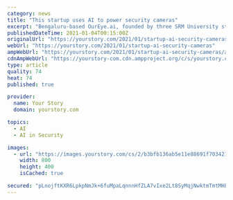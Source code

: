 ```yaml
---
category: news
title: "This startup uses AI to power security cameras"
excerpt: "Bengaluru-based OurEye.ai, founded by three SRM University students, provides AI-based real-time monitoring for cameras installed by companies"
publishedDateTime: 2021-01-04T00:15:00Z
originalUrl: "https://yourstory.com/2021/01/startup-ai-security-cameras"
webUrl: "https://yourstory.com/2021/01/startup-ai-security-cameras"
ampWebUrl: "https://yourstory.com/2021/01/startup-ai-security-cameras/amp"
cdnAmpWebUrl: "https://yourstory-com.cdn.ampproject.org/c/s/yourstory.com/2021/01/startup-ai-security-cameras/amp"
type: article
quality: 74
heat: 74
published: true

provider:
  name: Your Story
  domain: yourstory.com

topics:
  - AI
  - AI in Security

images:
  - url: "https://images.yourstory.com/cs/2/b3bfb136ab5e11e88691f70342131e20/Imager2pr-1608386626976.jpg?fm=png&auto=format&ar=2:1&mode=crop&crop=face"
    width: 800
    height: 400
    isCached: true

secured: "pLnojftKXR6LpkpNmJk+6fuMpaLqnnnHfZLA7vIxe2Lt8SyMqjNwktmTmtMHLvMNMuIlvj4tCJgiEpws/7weowdkclT3udGeakAmzzHlHGFOqaoGDqP1Ku10S0O+zJAkIiJT6gV8u+EqgAwqqz63S4NpSgxHclC2Zsvi3Rht5GJWHh+GP5Swn8VLl7DZUkwjHio0XBCidIydS32pkubh+zi9fYenbDSMmWv3gF2Z5bOEN6R3cVqjrPY92FtIuKTmKqksKF/Sl3dp2x3DC+Z3q+dKjGPMp007ofyf5PrHQSaZie6S3OKnwFAjUuVAj6NQOgDoPiyKvArSrpl3I1HIE9cmcr9W8Uj23VFJJMKmApA=;Oi6Iz9baPBYFpZJoxSFJEw=="
---
```


